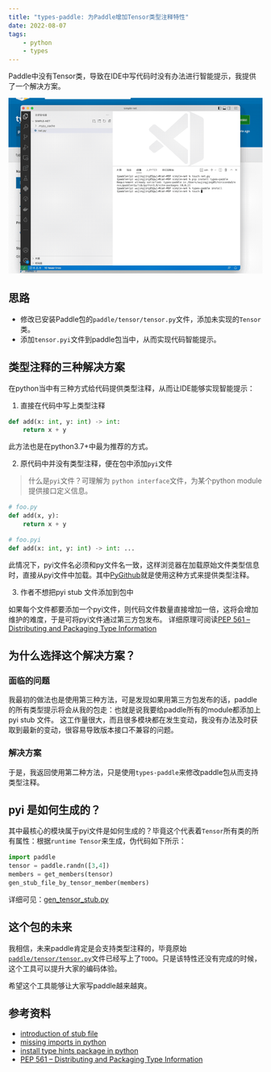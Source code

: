```yaml
---
title: "types-paddle: 为Paddle增加Tensor类型注释特性"
date: 2022-08-07
tags:
    - python
    - types
---
```


Paddle中没有Tensor类，导致在IDE中写代码时没有办法进行智能提示，我提供了一个解决方案。

![](/images/2022.07/types-paddle-mini.gif)

<!--more -->

## 思路

* 修改已安装Paddle包的`paddle/tensor/tensor.py`文件，添加未实现的`Tensor`类。
* 添加`tensor.pyi`文件到paddle包当中，从而实现代码智能提示。


## 类型注释的三种解决方案

在python当中有三种方式给代码提供类型注释，从而让IDE能够实现智能提示：

1. 直接在代码中写上类型注释

```python
def add(x: int, y: int) -> int:
    return x + y
```

此方法也是在python3.7+中最为推荐的方式。

2. 原代码中并没有类型注释，便在包中添加`pyi`文件

> 什么是`pyi`文件？可理解为 `python interface`文件，为某个python module提供接口定义信息。

```python
# foo.py
def add(x, y):
    return x + y
```

```python
# foo.pyi
def add(x: int, y: int) -> int: ...
```

此情况下，pyi文件名必须和py文件名一致，这样浏览器在加载原始文件类型信息时，直接从pyi文件中加载。其中[PyGithub](https://github.com/PyGithub/PyGithub)就是使用这种方式来提供类型注释。

3. 作者不想把pyi stub 文件添加到包中

如果每个文件都要添加一个pyi文件，则代码文件数量直接增加一倍，这将会增加维护的难度，于是可将pyi文件通过第三方包发布。 详细原理可阅读[PEP 561 – Distributing and Packaging Type Information](https://peps.python.org/pep-0561/)

## 为什么选择这个解决方案？

### 面临的问题

我最初的做法也是使用第三种方法，可是发现如果用第三方包发布的话，paddle的所有类型提示将会从我的包走：也就是说我要给paddle所有的module都添加上pyi stub 文件。 这工作量很大，而且很多模块都在发生变动，我没有办法及时获取到最新的变动，很容易导致版本接口不兼容的问题。

### 解决方案
于是，我返回使用第二种方法，只是使用`types-paddle`来修改paddle包从而支持类型注释。

## pyi 是如何生成的？

其中最核心的模块属于pyi文件是如何生成的？毕竟这个代表着`Tensor`所有类的所有属性：根据`runtime Tensor`来生成，伪代码如下所示：

```python
import paddle
tensor = paddle.randn([3,4])
members = get_members(tensor)
gen_stub_file_by_tensor_member(members)
```

详细可见：[gen_tensor_stub.py](https://github.com/wj-Mcat/types-paddle/blob/master/scripts/gen_tensor_stub.py)

## 这个包的未来

我相信，未来paddle肯定是会支持类型注释的，毕竟原始[`paddle/tensor/tensor.py`](https://github.com/PaddlePaddle/Paddle/blob/develop/python/paddle/tensor/tensor.py)文件已经写上了`TODO`。只是该特性还没有完成的时候，这个工具可以提升大家的编码体验。

希望这个工具能够让大家写paddle越来越爽。

## 参考资料

* [introduction of stub file](https://mypy.readthedocs.io/en/stable/getting_started.html#stubs-intro)
* [missing imports in python](https://mypy.readthedocs.io/en/stable/running_mypy.html#fix-missing-imports)
* [install type hints package in python](https://mypy.readthedocs.io/en/stable/installed_packages.html#installed-packages)
* [PEP 561 – Distributing and Packaging Type Information](https://peps.python.org/pep-0561/)
